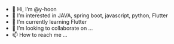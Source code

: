 - 👋 Hi, I’m @y-hoon
- 👀 I’m interested in JAVA, spring boot, javascript, python, Flutter
- 🌱 I’m currently learning Flutter
- 💞️ I’m looking to collaborate on ...
- 📫 How to reach me ...

<!---
y-hoon/y-hoon is a ✨ special ✨ repository because its `README.md` (this file) appears on your GitHub profile.
You can click the Preview link to take a look at your changes.
--->
